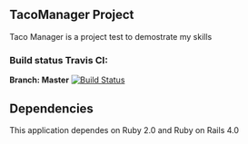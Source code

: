 ## TacoManager Project

Taco Manager is a project test to demostrate my skills

### Build status Travis CI:
**Branch: Master**
[![Build Status](https://travis-ci.org/memoxmrdl/tacomanager.png?branch=master)](https://travis-ci.org/memoxmrdl/tacomanager)


## Dependencies

This application dependes on Ruby 2.0 and Ruby on Rails 4.0

